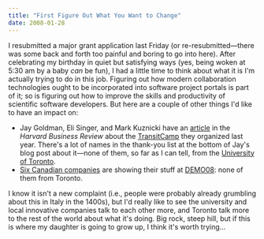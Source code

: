 ```yaml
---
title: "First Figure Out What You Want to Change"
date: 2008-01-28
---
```

I resubmitted a major grant application last Friday (or re-resubmitted—there was some back and forth too painful and boring to go into here).  After celebrating my birthday in quiet but satisfying ways (yes, being woken at 5:30 am by a baby <em>can</em> be fun), I had a little time to think about what it is I'm actually trying to do in this job.  Figuring out how modern collaboration technologies ought to be incorporated into software project portals is part of it; so is figuring out how to improve the skills and productivity of scientific software developers.  But here are a couple of other things I'd like to have an impact on:
<ul>
  <li>Jay Goldman, Eli Singer, and Mark Kuznicki have an <a href="http://www.radiantcore.com/blog/archives/28/01/2008/harvard-business-review-transitcamp">article</a> in the <em>Harvard Business Review</em> about the <a href="http://toronto.transitcamp.org/ttc/show/The+Story+of+TransitCamp">TransitCamp</a> they organized last year.  There's a lot of names in the thank-you list at the bottom of Jay's blog post about it—none of them, so far as I can tell, from the <a href="http://www.utoronto.ca">University of Toronto</a>.</li>
  <li><a href="http://www.startupnorth.ca/2008/01/28/canadian-companies-at-demo08/">Six Canadian companies</a> are showing their stuff at <a href="http://www.demo.com/conferences/demo2008.html">DEMO08</a>: none of them from Toronto.</li>
</ul>
I know it isn't a new complaint (i.e., people were probably already grumbling about this in Italy in the 1400s), but I'd really like to see the university and local innovative companies talk to each other more, and Toronto talk more to the rest of the world about what it's doing.  Big rock, steep hill, but if this is where my daughter is going to grow up, I think it's worth trying…

